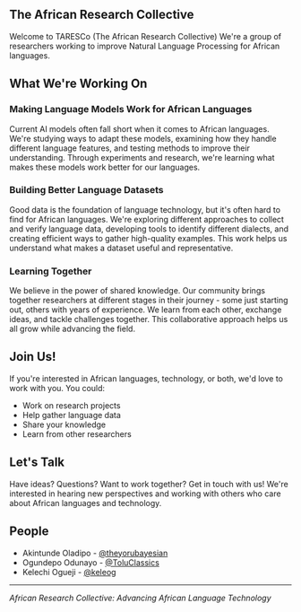 ## The African Research Collective

Welcome to TARESCo (The African Research Collective) 
We're a group of researchers working to improve Natural Language Processing for African languages. 

## What We're Working On

### Making Language Models Work for African Languages

Current AI models often fall short when it comes to African languages. We're studying ways to adapt these models, examining how they handle different language features, and testing methods to improve their understanding. Through experiments and research, we're learning what makes these models work better for our languages.

### Building Better Language Datasets

Good data is the foundation of language technology, but it's often hard to find for African languages. We're exploring different approaches to collect and verify language data, developing tools to identify different dialects, and creating efficient ways to gather high-quality examples. This work helps us understand what makes a dataset useful and representative.

### Learning Together

We believe in the power of shared knowledge. Our community brings together researchers at different stages in their journey - some just starting out, others with years of experience. We learn from each other, exchange ideas, and tackle challenges together. This collaborative approach helps us all grow while advancing the field.

## Join Us!

If you're interested in African languages, technology, or both, we'd love to work with you. You could:

- Work on research projects
- Help gather language data
- Share your knowledge
- Learn from other researchers

## Let's Talk

Have ideas? Questions? Want to work together? Get in touch with us! We're interested in hearing new perspectives and working with others who care about African languages and technology.

## People

- Akintunde Oladipo - [@theyorubayesian](https://github.com/theyorubayesian)
- Ogundepo Odunayo - [@ToluClassics](https://github.com/ToluClassics)
- Kelechi Ogueji - [@keleog](https://github.com/keleog)

---

*African Research Collective: Advancing African Language Technology*


<!--

**Here are some ideas to get you started:**

🙋‍♀️ A short introduction - what is your organization all about?
🌈 Contribution guidelines - how can the community get involved?
👩‍💻 Useful resources - where can the community find your docs? Is there anything else the community should know?
🍿 Fun facts - what does your team eat for breakfast?
🧙 Remember, you can do mighty things with the power of [Markdown](https://docs.github.com/github/writing-on-github/getting-started-with-writing-and-formatting-on-github/basic-writing-and-formatting-syntax)
-->
